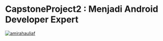 # CapstoneProject2 : Menjadi Android Developer Expert

[![amirahauliaf](https://circleci.com/gh/amirahauliaf/CapstoneProject2.svg?style=svg)](https://circleci.com/gh/amirahauliaf/CapstoneProject2)
